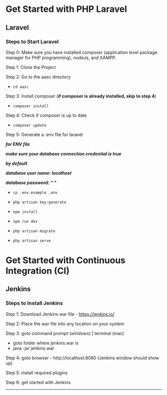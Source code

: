 
# Get Started with PHP Laravel
## Laravel
### **Steps to Start Laravel**
Step 0: Make sure you have installed composer (application level package manager for PHP programming), nodeJs, and XAMPP.

Step 1: Clone the Project

Step 2: Go to the aasc directory
* `cd aasc`

Step 3: Install composer (**if composer is already installed, skip to step 4**)
* `composer install`

Step 4: Check if composer is up to date
* `composer update`

Step 5: Generate a .env file for laravel

**_for ENV file_**

**_make sure your database connection credential is true_**

**_by default_**

**_database user name: localhost_**

**_database password: " "_**

* `cp .env.example .env`

* `php artisan key:generate`

* `npm install`

* `npm run dev`

* `php artisan migrate`

* `php artisan serve`


# Get Started with Continuous Integration (CI)

## Jenkins
### **Steps to Install Jenkins**

Step 1: Download Jenkins war file - https://jenkins.io/

Step 2: Place the war file into any location on your system

Step 3: goto command prompt (windows) | terminal (mac)
   - goto folder where jenkins.war is
   - java -jar jenkins.war

Step 4: goto browser - http://localhost:8080 (Jenkins window should show up)

Step 5: install required plugins

Step 6: get started with Jenkins

**********

